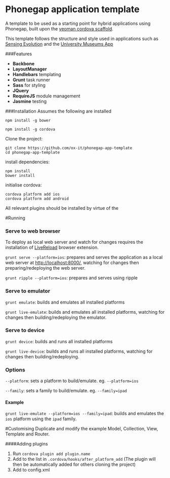 # Phonegap application template
A template to be used as a starting point for hybrid applications using Phonegap, built upon the [yeoman cordova scaffold](https://github.com/dangeross/generator-cordova).

This template follows the structure and style used in applications such as [Sensing Evolution](https://github.com/ox-it/sensing-evolution) and the [University Museums App](https://github.com/ox-it/uma-client)

###Features
* **Backbone**
* **LayoutManager**
* **Handlebars** templating
* **Grunt** task runner
* **Sass** for styling
* **JQuery**
* **RequireJS** module management
* **Jasmine** testing

###Installation
Assumes the following are installed

```
npm install -g bower
```
```
npm install -g cordova
```

Clone the project:
```
git clone https://github.com/ox-it/phonegap-app-template
cd phonegap-app-template
```
install dependencies:
```
npm install
bower install
```
initialise cordova:
```
cordova platform add ios
cordova platform add android
```
All relevant plugins should be installed by virtue of the

#Running
### Serve to web browser
To deploy as local web server and watch for changes requires the installation of [LiveReload](http://livereload.com/) browser extension.

`grunt serve --platform=ios`: prepares and serves the application as a local web server at [http://localhost:8000/](http://localhost:8000/), watching for changes then preparing/redeploying the web server.

`grunt ripple --platform=ios`: prepares and serves using ripple

### Serve to emulator
`grunt emulate`: builds and emulates all installed platforms

`grunt live-emulate`: builds and emulates all installed platforms, watching for changes then building/redeploying the emulator.

### Serve to device
`grunt device`: builds and runs all installed platforms

`grunt live-device`: builds and runs all installed platforms, watching for changes then building/redeploying.


### Options
`--platform`: sets a platform to build/emulate. eg. `--platform=ios`

`--family`: sets a family to build/emulate. eg. `--family=ipad`

#### Example
`grunt live-emulate --platform=ios --family=ipad`: builds and emulates the `ios` platform using the `ipad` family.


#Customising
Duplicate and modify the example Model, Collection, View, Template and Router.

####Adding plugins
1. Run `cordova plugin add plugin.name`
2. Add to the list in `.cordova/hooks/after_platform_add` (The plugin will then be automatically added for others cloning the project)
3. Add to config.xml
